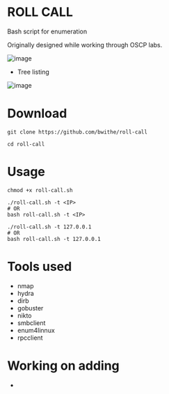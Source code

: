 # ROLL CALL
Bash script for enumeration

Originally designed while working through OSCP labs.


![image](https://github.com/user-attachments/assets/4b88ba67-c0c9-4619-b8d6-ad0359dafc2d)


- Tree listing

![image](https://github.com/user-attachments/assets/07186e9d-62d0-4391-b2f2-9a2e08a89293)


# Download
```
git clone https://github.com/bwithe/roll-call

cd roll-call

```

# Usage
```
chmod +x roll-call.sh

./roll-call.sh -t <IP>
# OR
bash roll-call.sh -t <IP>

```

```
./roll-call.sh -t 127.0.0.1
# OR
bash roll-call.sh -t 127.0.0.1

```

# Tools used
- nmap
- hydra
- dirb
- gobuster
- nikto
- smbclient
- enum4linnux
- rpcclient

# Working on adding
- 
